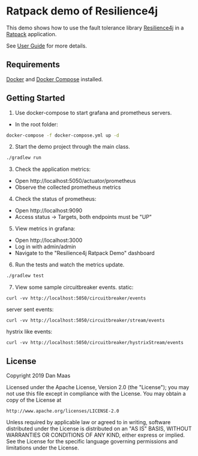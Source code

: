 # Ratpack demo of Resilience4j


This demo shows how to use the fault tolerance library [Resilience4j](https://github.com/resilience4j/resilience4j) in a [Ratpack](https://www.ratpack.io) application.

See [User Guide](https://resilience4j.readme.io/docs/getting-started-5) for more details.

## Requirements
[Docker](https://docs.docker.com/install/) and [Docker Compose](https://docs.docker.com/compose/install/) installed.

## Getting Started

1. Use docker-compose to start grafana and prometheus servers.
- In the root folder:
```bash
docker-compose -f docker-compose.yml up -d
```

2. Start the demo project through the main class.
```bash
./gradlew run
```

3. Check the application metrics:
- Open http://localhost:5050/actuator/prometheus
- Observe the collected prometheus metrics

4. Check the status of prometheus:
- Open http://localhost:9090
- Access status -> Targets, both endpoints must be "UP"

5. View metrics in grafana:
- Open http://localhost:3000
- Log in with admin/admin
- Navigate to the "Resilience4j Ratpack Demo" dashboard

6. Run the tests and watch the metrics update.
```bash
./gradlew test
```

7. View some sample circuitbreaker events.
static:
```
curl -vv http://localhost:5050/circuitbreaker/events
```
server sent events:
```
curl -vv http://localhost:5050/circuitbreaker/stream/events
```
hystrix like events:
```
curl -vv http://localhost:5050/circuitbreaker/hystrixStream/events
```


## License

Copyright 2019 Dan Maas

Licensed under the Apache License, Version 2.0 (the "License"); you may not use this file except in compliance with the License. You may obtain a copy of the License at

    http://www.apache.org/licenses/LICENSE-2.0

Unless required by applicable law or agreed to in writing, software distributed under the License is distributed on an "AS IS" BASIS, WITHOUT WARRANTIES OR CONDITIONS OF ANY KIND, either express or implied. See the License for the specific language governing permissions and limitations under the License.
